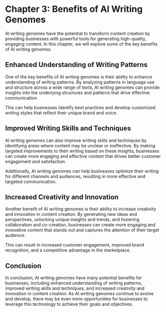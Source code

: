 Chapter 3: Benefits of AI Writing Genomes
=========================================

AI writing genomes have the potential to transform content creation by providing businesses with powerful tools for generating high-quality, engaging content. In this chapter, we will explore some of the key benefits of AI writing genomes.

Enhanced Understanding of Writing Patterns
------------------------------------------

One of the key benefits of AI writing genomes is their ability to enhance understanding of writing patterns. By analyzing patterns in language use and structure across a wide range of texts, AI writing genomes can provide insights into the underlying structures and patterns that drive effective communication.

This can help businesses identify best practices and develop customized writing styles that reflect their unique brand and voice.

Improved Writing Skills and Techniques
--------------------------------------

AI writing genomes can also improve writing skills and techniques by identifying areas where content may be unclear or ineffective. By making targeted improvements to their writing based on these insights, businesses can create more engaging and effective content that drives better customer engagement and satisfaction.

Additionally, AI writing genomes can help businesses optimize their writing for different channels and audiences, resulting in more effective and targeted communication.

Increased Creativity and Innovation
-----------------------------------

Another benefit of AI writing genomes is their ability to increase creativity and innovation in content creation. By generating new ideas and perspectives, unlocking unique insights and trends, and fostering collaboration and co-creation, businesses can create more engaging and innovative content that stands out and captures the attention of their target audience.

This can result in increased customer engagement, improved brand recognition, and a competitive advantage in the marketplace.

Conclusion
----------

In conclusion, AI writing genomes have many potential benefits for businesses, including enhanced understanding of writing patterns, improved writing skills and techniques, and increased creativity and innovation in content creation. As AI writing genomes continue to evolve and develop, there may be even more opportunities for businesses to leverage this technology to achieve their goals and objectives.
